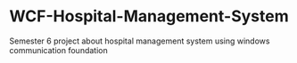 # WCF-Hospital-Management-System
Semester 6 project about hospital management system using windows communication foundation
